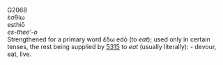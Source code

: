 <body>
  <p>G2068<br>  ἐσθίω  <br> esthiō  <br><i>es-thee‘-o </i><br>Strengthened for a primary word   ἔδω    edō   (to <i>eat</i>); used only in certain tenses, the rest being supplied by <a href="g5315.htm">5315</a>  to <i>eat</i> (usually literally): - devour, eat, live.<br></p>
 </body>
